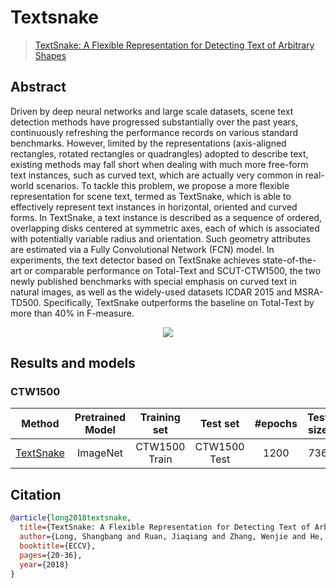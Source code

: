 # Textsnake

> [TextSnake: A Flexible Representation for Detecting Text of Arbitrary Shapes](https://arxiv.org/abs/1807.01544)

<!-- [ALGORITHM] -->

## Abstract

Driven by deep neural networks and large scale datasets, scene text detection methods have progressed substantially over the past years, continuously refreshing the performance records on various standard benchmarks. However, limited by the representations (axis-aligned rectangles, rotated rectangles or quadrangles) adopted to describe text, existing methods may fall short when dealing with much more free-form text instances, such as curved text, which are actually very common in real-world scenarios. To tackle this problem, we propose a more flexible representation for scene text, termed as TextSnake, which is able to effectively represent text instances in horizontal, oriented and curved forms. In TextSnake, a text instance is described as a sequence of ordered, overlapping disks centered at symmetric axes, each of which is associated with potentially variable radius and orientation. Such geometry attributes are estimated via a Fully Convolutional Network (FCN) model. In experiments, the text detector based on TextSnake achieves state-of-the-art or comparable performance on Total-Text and SCUT-CTW1500, the two newly published benchmarks with special emphasis on curved text in natural images, as well as the widely-used datasets ICDAR 2015 and MSRA-TD500. Specifically, TextSnake outperforms the baseline on Total-Text by more than 40% in F-measure.

<div align=center>
<img src="https://user-images.githubusercontent.com/22607038/142795949-2525ead4-865b-4762-baaa-e977cfd6ac66.png"/>
</div>

## Results and models

### CTW1500

|                            Method                            | Pretrained Model | Training set  |   Test set   | #epochs | Test size | Recall | Precision | Hmean |                            Download                             |
| :----------------------------------------------------------: | :--------------: | :-----------: | :----------: | :-----: | :-------: | :----: | :-------: | :---: | :-------------------------------------------------------------: |
| [TextSnake](/configs/textdet/textsnake/textsnake_r50_fpn_unet_600e_ctw1500.py) |     ImageNet     | CTW1500 Train | CTW1500 Test |  1200   |    736    | 0.795  |   0.840   | 0.817 | [model](https://download.openmmlab.com/mmocr/textdet/textsnake/textsnake_r50_fpn_unet_1200e_ctw1500-27f65b64.pth) \| [log](<>) |

## Citation

```bibtex
@article{long2018textsnake,
  title={TextSnake: A Flexible Representation for Detecting Text of Arbitrary Shapes},
  author={Long, Shangbang and Ruan, Jiaqiang and Zhang, Wenjie and He, Xin and Wu, Wenhao and Yao, Cong},
  booktitle={ECCV},
  pages={20-36},
  year={2018}
}
```
